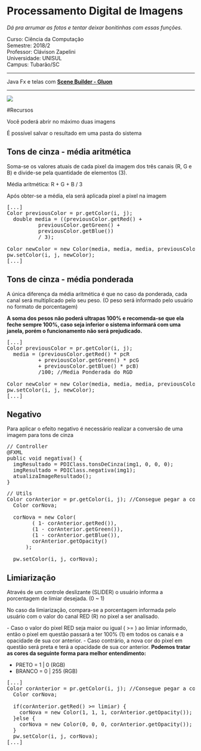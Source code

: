 # Processamento Digital de Imagens
<i>Dá pra arrumar as fotos e tentar deixar bonitinhas com essas funções.</i><br>

Curso: Ciência da Computação <br>
Semestre: 2018/2 <br>
Professor: Clávison Zapelini<br>
Universidade: UNISUL<br>
Campus: Tubarão/SC

<hr>
Java Fx e telas com <a href="https://gluonhq.com/products/scene-builder/"><b>Scene Builder - Gluon</b></a>
<hr>
<img src="https://i.snag.gy/O2zJ50.jpg"/>

#Recursos
<p>Você poderá abrir no máximo duas imagens</p>
<p>É possível salvar o resultado em uma pasta do sistema</p>

## Tons de cinza - média aritmética
<p>Soma-se os valores atuais de cada pixel da imagem dos três canais (R, G e B) e divide-se pela quantidade de elementos (3).</p>
<p>Média aritmética: R + G + B / 3</p>
<p>Após obter-se a média, ela será aplicada pixel a pixel na imagem</p>

<pre>
[...]
Color previousColor = pr.getColor(i, j);
  double media = ((previousColor.getRed() + 
          previousColor.getGreen() + 
          previousColor.getBlue()) 
          / 3);
          
Color newColor = new Color(media, media, media, previousColor.getOpacity());
pw.setColor(i, j, newColor);
[...]
</pre>

## Tons de cinza - média ponderada
<p>A única diferença da média aritmética é que no caso da ponderada, cada canal será multiplicado pelo seu peso. (O peso será informado pelo usuário no formato de porcentagem)</p>
<b>A soma dos pesos não poderá ultrapas 100% e recomenda-se que ela feche sempre 100%, caso seja inferior o sistema informará com uma janela, porém o funcionamento não será prejudicado.</b>

<pre>
[...]
Color previousColor = pr.getColor(i, j);
  media = (previousColor.getRed() * pcR
          + previousColor.getGreen() * pcG
          + previousColor.getBlue() * pcB)
          /100; //Media Ponderada do RGD
          
Color newColor = new Color(media, media, media, previousColor.getOpacity());
pw.setColor(i, j, newColor);
[...]
</pre>

## Negativo
<p>Para aplicar o efeito negativo é necessário realizar a conversão de uma imagem para tons de cinza</p>
<pre>
// Controller
@FXML
public void negativa() {
  imgResultado = PDIClass.tonsDeCinza(img1, 0, 0, 0);
  imgResultado = PDIClass.negativa(img1);
  atualizaImageResultado();
}
</pre>

<pre>
// Utils
Color corAnterior = pr.getColor(i, j); //Consegue pegar a cor de um determinado pixel
  Color corNova;

  corNova = new Color(
        ( 1- corAnterior.getRed()), 
        (1 - corAnterior.getGreen()),
        (1 - corAnterior.getBlue()),
        corAnterior.getOpacity()
      );

  pw.setColor(i, j, corNova);
</pre>

## Limiarização
<p>Através de um controle deslizante (SLIDER) o usuário informa a porcentagem de limiar desejada. (0 ~ 1)</p>
<p>No caso da limiarização, compara-se a porcentagem informada pelo usuário com o valor do canal RED (R) no pixel a ser analisado. </p>
- Caso o valor do pixel RED seja maior ou igual ( >= ) ao limiar informado, então o pixel em questão passará a ter 100% (1) em todos os canais e a opacidade de sua cor anterior.
- Caso contrário, a nova cor do pixel em questão será preta e terá a opacidade de sua cor anterior.
<b>Podemos tratar as cores da seguinte forma para melhor entendimento:</b>
<ul>
  <li>PRETO = 1 | 0 (RGB)</li>
  <li>BRANCO = 0 | 255 (RGB)</li>
</ul>

<pre>
[...]
Color corAnterior = pr.getColor(i, j); //Consegue pegar a cor de um determinado pixel
  Color corNova;

  if(corAnterior.getRed() >= limiar) {
    corNova = new Color(1, 1, 1, corAnterior.getOpacity());
  }else {
    corNova = new Color(0, 0, 0, corAnterior.getOpacity());
  }
  pw.setColor(i, j, corNova);
[...]
</pre>
          

